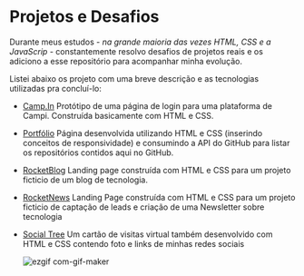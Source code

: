 # Projetos e Desafios

Durante meus estudos - *na grande maioria das vezes HTML, CSS e a JavaScrip* - constantemente resolvo desafios de projetos reais e os adiciono a esse repositório para acompanhar minha evolução.

Listei abaixo os projeto com uma breve descrição e as tecnologias utilizadas pra concluí-lo:

+ [Camp.In](https://github.com/gushenriquetorres/projetos-e-desafios/tree/main/camp-in)
Protótipo de uma página de login para uma plataforma de Campi. Construída basicamente com HTML e CSS.

+ [Portfólio](https://github.com/gushenriquetorres/projetos-e-desafios/tree/main/portfolio)
Página desenvolvida utilizando HTML e CSS (inserindo conceitos de responsividade) e consumindo a API do GitHub para listar os repositórios contidos aqui no GitHub.

+ [RocketBlog](https://github.com/gushenriquetorres/projetos-e-desafios/blob/main/rocket-blog/README.md)
Landing page construída com HTML e CSS para um projeto ficticio de um blog de tecnologia.

+ [RocketNews](https://github.com/gushenriquetorres/projetos-e-desafios/tree/main/rocket-news)
Landing Page construída com HTML e CSS para um projeto ficticio de captação de leads e criação de uma Newsletter sobre tecnologia

+ [Social Tree](https://github.com/gushenriquetorres/projetos-e-desafios/tree/main/social-tree)
Um cartão de visitas virtual também desenvolvido com HTML e CSS contendo foto e links de minhas redes sociais

   ![ezgif com-gif-maker](https://user-images.githubusercontent.com/98053145/167934154-df349e4b-d530-40ec-af22-aa837e0d4443.gif)
